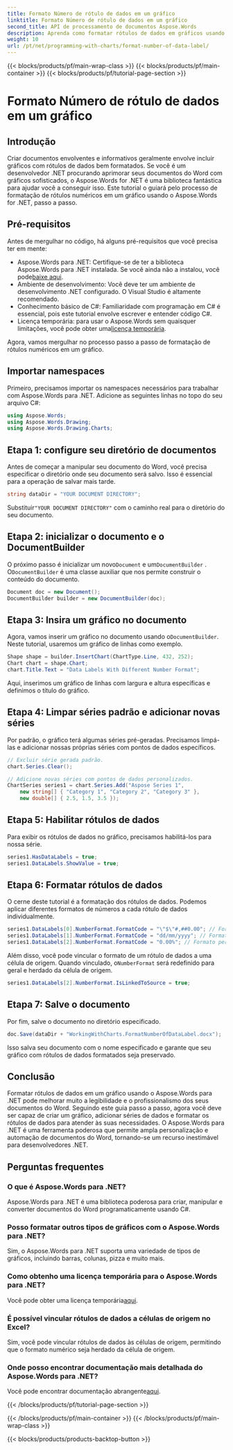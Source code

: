 ```yaml
---
title: Formato Número de rótulo de dados em um gráfico
linktitle: Formato Número de rótulo de dados em um gráfico
second_title: API de processamento de documentos Aspose.Words
description: Aprenda como formatar rótulos de dados em gráficos usando o Aspose.Words para .NET com este guia passo a passo. Melhore seus documentos do Word sem esforço.
weight: 10
url: /pt/net/programming-with-charts/format-number-of-data-label/
---
```


{{< blocks/products/pf/main-wrap-class >}}
{{< blocks/products/pf/main-container >}}
{{< blocks/products/pf/tutorial-page-section >}}

# Formato Número de rótulo de dados em um gráfico

## Introdução

Criar documentos envolventes e informativos geralmente envolve incluir gráficos com rótulos de dados bem formatados. Se você é um desenvolvedor .NET procurando aprimorar seus documentos do Word com gráficos sofisticados, o Aspose.Words for .NET é uma biblioteca fantástica para ajudar você a conseguir isso. Este tutorial o guiará pelo processo de formatação de rótulos numéricos em um gráfico usando o Aspose.Words for .NET, passo a passo.

## Pré-requisitos

Antes de mergulhar no código, há alguns pré-requisitos que você precisa ter em mente:

-  Aspose.Words para .NET: Certifique-se de ter a biblioteca Aspose.Words para .NET instalada. Se você ainda não a instalou, você pode[baixe aqui](https://releases.aspose.com/words/net/).
- Ambiente de desenvolvimento: Você deve ter um ambiente de desenvolvimento .NET configurado. O Visual Studio é altamente recomendado.
- Conhecimento básico de C#: Familiaridade com programação em C# é essencial, pois este tutorial envolve escrever e entender código C#.
-  Licença temporária: para usar o Aspose.Words sem quaisquer limitações, você pode obter uma[licença temporária](https://purchase.aspose.com/temporary-license/).

Agora, vamos mergulhar no processo passo a passo de formatação de rótulos numéricos em um gráfico.

## Importar namespaces

Primeiro, precisamos importar os namespaces necessários para trabalhar com Aspose.Words para .NET. Adicione as seguintes linhas no topo do seu arquivo C#:

```csharp
using Aspose.Words;
using Aspose.Words.Drawing;
using Aspose.Words.Drawing.Charts;
```

## Etapa 1: configure seu diretório de documentos

Antes de começar a manipular seu documento do Word, você precisa especificar o diretório onde seu documento será salvo. Isso é essencial para a operação de salvar mais tarde.

```csharp
string dataDir = "YOUR DOCUMENT DIRECTORY";
```

 Substituir`"YOUR DOCUMENT DIRECTORY"` com o caminho real para o diretório do seu documento.

## Etapa 2: inicializar o documento e o DocumentBuilder

 O próximo passo é inicializar um novo`Document` e um`DocumentBuilder` . O`DocumentBuilder` é uma classe auxiliar que nos permite construir o conteúdo do documento.

```csharp
Document doc = new Document();
DocumentBuilder builder = new DocumentBuilder(doc);
```

## Etapa 3: Insira um gráfico no documento

 Agora, vamos inserir um gráfico no documento usando o`DocumentBuilder`. Neste tutorial, usaremos um gráfico de linhas como exemplo.

```csharp
Shape shape = builder.InsertChart(ChartType.Line, 432, 252);
Chart chart = shape.Chart;
chart.Title.Text = "Data Labels With Different Number Format";
```

Aqui, inserimos um gráfico de linhas com largura e altura específicas e definimos o título do gráfico.

## Etapa 4: Limpar séries padrão e adicionar novas séries

Por padrão, o gráfico terá algumas séries pré-geradas. Precisamos limpá-las e adicionar nossas próprias séries com pontos de dados específicos.

```csharp
// Excluir série gerada padrão.
chart.Series.Clear();

// Adicione novas séries com pontos de dados personalizados.
ChartSeries series1 = chart.Series.Add("Aspose Series 1", 
	new string[] { "Category 1", "Category 2", "Category 3" }, 
	new double[] { 2.5, 1.5, 3.5 });
```

## Etapa 5: Habilitar rótulos de dados

Para exibir os rótulos de dados no gráfico, precisamos habilitá-los para nossa série.

```csharp
series1.HasDataLabels = true;
series1.DataLabels.ShowValue = true;
```

## Etapa 6: Formatar rótulos de dados

O cerne deste tutorial é a formatação dos rótulos de dados. Podemos aplicar diferentes formatos de números a cada rótulo de dados individualmente.

```csharp
series1.DataLabels[0].NumberFormat.FormatCode = "\"$\"#,##0.00"; // Formato de moeda
series1.DataLabels[1].NumberFormat.FormatCode = "dd/mm/yyyy"; // Formato de data
series1.DataLabels[2].NumberFormat.FormatCode = "0.00%"; // Formato percentual
```

 Além disso, você pode vincular o formato de um rótulo de dados a uma célula de origem. Quando vinculado, o`NumberFormat` será redefinido para geral e herdado da célula de origem.

```csharp
series1.DataLabels[2].NumberFormat.IsLinkedToSource = true;
```

## Etapa 7: Salve o documento

Por fim, salve o documento no diretório especificado.

```csharp
doc.Save(dataDir + "WorkingWithCharts.FormatNumberOfDataLabel.docx");
```

Isso salva seu documento com o nome especificado e garante que seu gráfico com rótulos de dados formatados seja preservado.

## Conclusão

Formatar rótulos de dados em um gráfico usando o Aspose.Words para .NET pode melhorar muito a legibilidade e o profissionalismo dos seus documentos do Word. Seguindo este guia passo a passo, agora você deve ser capaz de criar um gráfico, adicionar séries de dados e formatar os rótulos de dados para atender às suas necessidades. O Aspose.Words para .NET é uma ferramenta poderosa que permite ampla personalização e automação de documentos do Word, tornando-se um recurso inestimável para desenvolvedores .NET.

## Perguntas frequentes

### O que é Aspose.Words para .NET?
Aspose.Words para .NET é uma biblioteca poderosa para criar, manipular e converter documentos do Word programaticamente usando C#.

### Posso formatar outros tipos de gráficos com o Aspose.Words para .NET?
Sim, o Aspose.Words para .NET suporta uma variedade de tipos de gráficos, incluindo barras, colunas, pizza e muito mais.

### Como obtenho uma licença temporária para o Aspose.Words para .NET?
Você pode obter uma licença temporária[aqui](https://purchase.aspose.com/temporary-license/).

### É possível vincular rótulos de dados a células de origem no Excel?
Sim, você pode vincular rótulos de dados às células de origem, permitindo que o formato numérico seja herdado da célula de origem.

### Onde posso encontrar documentação mais detalhada do Aspose.Words para .NET?
 Você pode encontrar documentação abrangente[aqui](https://reference.aspose.com/words/net/).

{{< /blocks/products/pf/tutorial-page-section >}}

{{< /blocks/products/pf/main-container >}}
{{< /blocks/products/pf/main-wrap-class >}}

{{< blocks/products/products-backtop-button >}}
